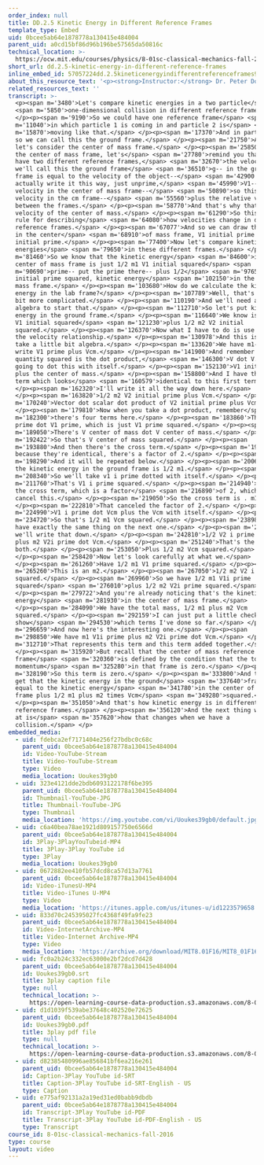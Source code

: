 ```yaml
---
order_index: null
title: DD.2.5 Kinetic Energy in Different Reference Frames
template_type: Embed
uid: 0bcee5ab64e1878778a130415e484004
parent_uid: a0cd15bf86d96b196be57565da50816c
technical_location: >-
  https://ocw.mit.edu/courses/physics/8-01sc-classical-mechanics-fall-2016/week-9-collision-theory/dd.2.5-kinetic-energy-in-different-reference-frames/dd.2.5-kinetic-energy-in-different-reference-frames
short_url: dd.2.5-kinetic-energy-in-different-reference-frames
inline_embed_id: 57057224dd.2.5kineticenergyindifferentreferenceframes93576599
about_this_resource_text: '<p><strong>Instructor:</strong> Dr. Peter Dourmashkin</p>'
related_resources_text: ''
transcript: >-
  <p><span m='3480'>Let's compare kinetic energies in a two particle</span>
  <span m='5850'>one-dimensional collision in different reference frames.</span>
  </p><p><span m='9190'>So we could have one reference frame</span> <span
  m='11040'>in which particle 1 is coming in and particle 2 is</span> <span
  m='15870'>moving like that.</span> </p><p><span m='17370'>And in particular--
  so we can call this the ground frame.</span> </p><p><span m='21750'>And now
  let's consider the center of mass frame.</span> </p><p><span m='25850'>And in
  the center of mass frame, let's</span> <span m='27780'>remind you that when we
  have two different reference frames,</span> <span m='32670'>the velocity--
  we'll call this the ground frame</span> <span m='36510'>g-- in the ground
  frame is equal to the velocity of the object--</span> <span m='42900'>we'll
  actually write it this way, just unprime,</span> <span m='45990'>V1-- the
  velocity in the center of mass frame--</span> <span m='50890'>so this is the
  velocity in the cm frame--</span> <span m='55560'>plus the relative velocities
  between the frames.</span> </p><p><span m='58770'>And that's why that's the
  velocity of the center of mass.</span> </p><p><span m='61290'>So this was our
  rule for describing</span> <span m='64080'>how velocities change in different
  reference frames.</span> </p><p><span m='67077'>And so we can draw the picture
  in the center</span> <span m='68910'>of mass frame, V1 initial prime and V2
  initial prime.</span> </p><p><span m='77400'>Now let's compare kinetic
  energies</span> <span m='79650'>in these different frames.</span> </p><p><span
  m='81460'>So we know that the kinetic energy</span> <span m='84600'>in the
  center of mass frame is just 1/2 m1 V1 initial squared</span> <span
  m='90690'>prime-- put the prime there-- plus 1/2</span> <span m='97650'>V2
  initial prime squared, kinetic energy</span> <span m='102150'>in the center of
  mass frame.</span> </p><p><span m='103680'>How do we calculate the kinetic
  energy in the lab frame?</span> </p><p><span m='107789'>Well, that's a little
  bit more complicated.</span> </p><p><span m='110190'>And we'll need a little
  algebra to start that.</span> </p><p><span m='112710'>So let's put kinetic
  energy in the ground frame.</span> </p><p><span m='116640'>We know is 1/2 m1
  V1 initial squared</span> <span m='121230'>plus 1/2 m2 V2 initial
  squared.</span> </p><p><span m='126370'>Now what I have to do is use the law,
  the velocity relationship.</span> </p><p><span m='130978'>And this is going to
  take a little bit algebra.</span> </p><p><span m='133620'>We have m1-- I'll
  write V1 prime plus Vcm.</span> </p><p><span m='141900'>And remember that any
  quantity squared is the dot product,</span> <span m='146300'>V dot V. So I'm
  going to dot this with itself.</span> </p><p><span m='152130'>V1 initial prime
  plus the center of mass.</span> </p><p><span m='158800'>And I have the second
  term which looks</span> <span m='160579'>identical to this first term.</span>
  </p><p><span m='162320'>I'll write it all the way down here.</span>
  </p><p><span m='163820'>1/2 m2 V2 initial prime plus Vcm.</span> </p><p><span
  m='170240'>Vector dot scalar dot product of V2 initial prime plus Vcm.</span>
  </p><p><span m='179810'>Now when you take a dot product, remember</span> <span
  m='182300'>there's four terms here.</span> </p><p><span m='183860'>There's V1
  prime dot V1 prime, which is just V1 prime squared.</span> </p><p><span
  m='189050'>There's V center of mass dot V center of mass.</span> </p><p><span
  m='192422'>So that's V center of mass squared.</span> </p><p><span
  m='193880'>And then there's the cross term.</span> </p><p><span m='195620'>And
  because they're identical, there's a factor of 2.</span> </p><p><span
  m='198290'>And it will be repeated below.</span> </p><p><span m='200690'>So
  the kinetic energy in the ground frame is 1/2 m1.</span> </p><p><span
  m='208340'>So we'll take v1 i prime dotted with itself.</span> </p><p><span
  m='211760'>That's V1 i prime squared.</span> </p><p><span m='214940'>We have
  the cross term, which is a factor</span> <span m='216890'>of 2, which will
  cancel this.</span> </p><p><span m='219050'>So the cross term is . m1.</span>
  </p><p><span m='222810'>That canceled the factor of 2.</span> </p><p><span
  m='224990'>V1 i prime dot Vcm plus the Vcm with itself.</span> </p><p><span
  m='234720'>So that's 1/2 m1 Vcm squared.</span> </p><p><span m='238980'>Now I
  have exactly the same thing on the next one.</span> </p><p><span m='241769'>So
  we'll write that down.</span> </p><p><span m='242810'>1/2 V2 i prime squared
  plus m2 V2i prime dot Vcm.</span> </p><p><span m='251240'>That's the same in
  both.</span> </p><p><span m='253050'>Plus 1/2 m2 Vcm squared.</span>
  </p><p><span m='258420'>Now let's look carefully at what we.</span>
  </p><p><span m='261260'>Have 1/2 m1 V1 prime squared.</span> </p><p><span
  m='265260'>This is an m2.</span> </p><p><span m='267050'>1/2 m2 V2 i prime
  squared.</span> </p><p><span m='269960'>So we have 1/2 m1 V1i prime
  squared</span> <span m='276010'>plus 1/2 m2 V2i prime squared.</span>
  </p><p><span m='279722'>And you're already noticing that's the kinetic
  energy</span> <span m='281930'>in the center of mass frame.</span>
  </p><p><span m='284090'>We have the total mass, 1/2 m1 plus m2 Vcm
  squared.</span> </p><p><span m='292159'>I can just put a little check to
  show</span> <span m='294530'>which terms I've done so far.</span> </p><p><span
  m='296659'>And now here's the interesting one.</span> </p><p><span
  m='298850'>We have m1 V1i prime plus m2 V2i prime dot Vcm.</span> </p><p><span
  m='312710'>That represents this term and this term added together.</span>
  </p><p><span m='315920'>But recall that the center of mass reference
  frame</span> <span m='320360'>is defined by the condition that the total
  momentum</span> <span m='325280'>in that frame is zero.</span> </p><p><span
  m='328190'>So this term is zero.</span> </p><p><span m='333800'>And thus, we
  get that the kinetic energy in the ground</span> <span m='337640'>frame is
  equal to the kinetic energy</span> <span m='341780'>in the center of mass
  frame plus 1/2 m1 plus m2 times Vcm</span> <span m='349280'>squared.</span>
  </p><p><span m='351050'>And that's how kinetic energy is in different
  reference frames.</span> </p><p><span m='356120'>And the next thing we'll look
  at is</span> <span m='357620'>how that changes when we have a
  collision.</span> </p>
embedded_media:
  - uid: fdebca2ef7171404e256f27bdbc0c68c
    parent_uid: 0bcee5ab64e1878778a130415e484004
    id: Video-YouTube-Stream
    title: Video-YouTube-Stream
    type: Video
    media_location: Uoukes39gb0
  - uid: 323e4121dde2bdb6093122178f6be395
    parent_uid: 0bcee5ab64e1878778a130415e484004
    id: Thumbnail-YouTube-JPG
    title: Thumbnail-YouTube-JPG
    type: Thumbnail
    media_location: 'https://img.youtube.com/vi/Uoukes39gb0/default.jpg'
  - uid: c6a40bea78ae1921d809157750e6566d
    parent_uid: 0bcee5ab64e1878778a130415e484004
    id: 3Play-3PlayYouTubeid-MP4
    title: 3Play-3Play YouTube id
    type: 3Play
    media_location: Uoukes39gb0
  - uid: 0672882ee410fb57dcd8ca57d13a7761
    parent_uid: 0bcee5ab64e1878778a130415e484004
    id: Video-iTunesU-MP4
    title: Video-iTunes U-MP4
    type: Video
    media_location: 'https://itunes.apple.com/us/itunes-u/id1223579658'
  - uid: 833d70c245395027fc4368f49fa9fe23
    parent_uid: 0bcee5ab64e1878778a130415e484004
    id: Video-InternetArchive-MP4
    title: Video-Internet Archive-MP4
    type: Video
    media_location: 'https://archive.org/download/MIT8.01F16/MIT8_01F16_DD_CMframe5_360p.mp4'
  - uid: fc0a2b24c332ec63000e2bf2dcd7d428
    parent_uid: 0bcee5ab64e1878778a130415e484004
    id: Uoukes39gb0.srt
    title: 3play caption file
    type: null
    technical_location: >-
      https://open-learning-course-data-production.s3.amazonaws.com/8-01sc-classical-mechanics-fall-2016/fc0a2b24c332ec63000e2bf2dcd7d428_Uoukes39gb0.srt
  - uid: d1d1039f539abe37648c402520e72625
    parent_uid: 0bcee5ab64e1878778a130415e484004
    id: Uoukes39gb0.pdf
    title: 3play pdf file
    type: null
    technical_location: >-
      https://open-learning-course-data-production.s3.amazonaws.com/8-01sc-classical-mechanics-fall-2016/d1d1039f539abe37648c402520e72625_Uoukes39gb0.pdf
  - uid: d82385480996ae856841bf6ea216e261
    parent_uid: 0bcee5ab64e1878778a130415e484004
    id: Caption-3Play YouTube id-SRT
    title: Caption-3Play YouTube id-SRT-English - US
    type: Caption
  - uid: e775af92131a2a19ed31ed0babb9dbdb
    parent_uid: 0bcee5ab64e1878778a130415e484004
    id: Transcript-3Play YouTube id-PDF
    title: Transcript-3Play YouTube id-PDF-English - US
    type: Transcript
course_id: 8-01sc-classical-mechanics-fall-2016
type: course
layout: video
---
```


